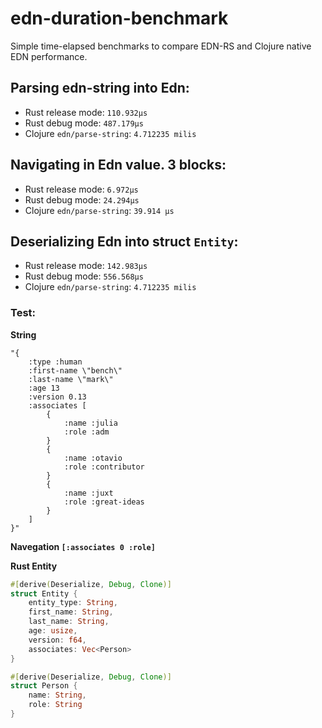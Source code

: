 # edn-duration-benchmark
Simple time-elapsed benchmarks to compare EDN-RS and Clojure native EDN performance.

## Parsing edn-string into Edn:

* Rust release mode: `110.932µs`
* Rust debug mode: `487.179µs`
* Clojure `edn/parse-string`: `4.712235 milis`

## Navigating in Edn value. 3 blocks:

* Rust release mode: `6.972µs`
* Rust debug mode: `24.294µs`
* Clojure `edn/parse-string`: `39.914 µs`


## Deserializing Edn into struct `Entity`:
* Rust release mode: `142.983µs`
* Rust debug mode: `556.568µs`
* Clojure `edn/parse-string`: `4.712235 milis`

### Test:

**String**
```
"{
    :type :human
    :first-name \"bench\"
    :last-name \"mark\"
    :age 13
    :version 0.13
    :associates [
        {
            :name :julia
            :role :adm
        }
        {
            :name :otavio
            :role :contributor
        }
        {
            :name :juxt
            :role :great-ideas
        }
    ]
}"
```

**Navegation `[:associates 0 :role]`**

**Rust Entity**
```rust
#[derive(Deserialize, Debug, Clone)]
struct Entity {
    entity_type: String,
    first_name: String,
    last_name: String,
    age: usize,
    version: f64,
    associates: Vec<Person>
}

#[derive(Deserialize, Debug, Clone)]
struct Person {
    name: String,
    role: String
}
```

